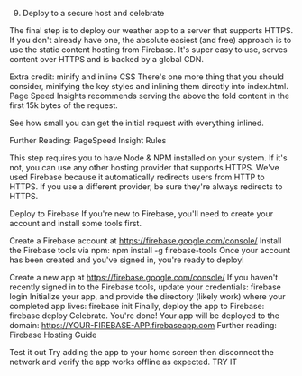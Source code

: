 9. Deploy to a secure host and celebrate

The final step is to deploy our weather app to a server that supports HTTPS. If you don't already have one, the absolute easiest (and free) approach is to use the static content hosting from Firebase. It's super easy to use, serves content over HTTPS and is backed by a global CDN.

Extra credit: minify and inline CSS
There's one more thing that you should consider, minifying the key styles and inlining them directly into index.html. Page Speed Insights recommends serving the above the fold content in the first 15k bytes of the request.

See how small you can get the initial request with everything inlined.

Further Reading: PageSpeed Insight Rules

This step requires you to have Node & NPM installed on your system. If it's not, you can use any other hosting provider that supports HTTPS. We've used Firebase because it automatically redirects users from HTTP to HTTPS. If you use a different provider, be sure they're always redirects to HTTPS.

Deploy to Firebase
If you're new to Firebase, you'll need to create your account and install some tools first.

Create a Firebase account at https://firebase.google.com/console/
Install the Firebase tools via npm: npm install -g firebase-tools
Once your account has been created and you've signed in, you're ready to deploy!

Create a new app at https://firebase.google.com/console/
If you haven't recently signed in to the Firebase tools, update your credentials: firebase login
Initialize your app, and provide the directory (likely work) where your completed app lives: firebase init
Finally, deploy the app to Firebase: firebase deploy
Celebrate. You're done! Your app will be deployed to the domain: https://YOUR-FIREBASE-APP.firebaseapp.com
Further reading: Firebase Hosting Guide

Test it out
Try adding the app to your home screen then disconnect the network and verify the app works offline as expected.
TRY IT

